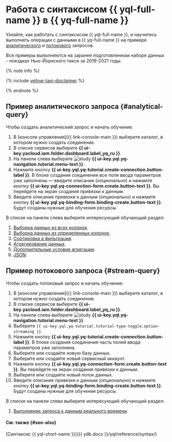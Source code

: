 # Работа с синтаксисом {{ yql-full-name }} в {{ yq-full-name }}

Узнайте, как работать с синтаксисом {{ yql-full-name }}, и научитесь выполнять операции с данными в {{ yq-full-name }} на примере [аналитического](#analytical-query) и [потокового](#stream-query) запросов.

Все примеры выполняются на заранее подготовленном наборе данных - поездках Нью-Йоркского такси за 2019-2021 годы. 

{% note info %}

{% include [yellow-taxi-disclaimer](../_includes/yellow-taxi-disclaimer.md) %}

{% endnote %}

## Пример аналитического запроса {#analytical-query}

Чтобы создать аналитический запрос и начать обучение:

1. В [консоли управления]({{ link-console-main }}) выберите каталог, в котором нужно создать соединение.
1. В списке сервисов выберите **{{ ui-key.yacloud.iam.folder.dashboard.label_yq_ru }}**.
1. На панели слева выберите ![study](../../_assets/console-icons/graduation-cap.svg) **{{ ui-key.yql.yq-navigation.tutorial.menu-text }}**.
1. Нажмите кнопку **{{ ui-key.yql.yq-tutorial.create-connection.button-label }}**. В блоке создания соединения все поля ввода параметров уже заполнены — введите описание (опционально) и нажмите кнопку **{{ ui-key.yql.yq-connection-form.create.button-text }}**. Вы перейдете на экран создания привязки к данным.
1. Введите описание привязки к данным (опционально) и нажмите кнопку **{{ ui-key.yql.yq-binding-form.binding-create.button-text }}**. Будут созданы нужные для обучения ресурсы.

В списке на панели слева выберите интересующий обучающий раздел:

1. [Выборка данных из всех колонок](./select-all-columns.md).
1. [Выборка данных из определенных колонок](./select-specific-columns.md).
1. [Сортировка и фильтрация](./sort-filter.md).
1. [Агрегирование данных](./basic-aggregation.md).
1. [Дополнительные условия агрегации](./conditional-values.md).
1. [JSON](./json.md).

## Пример потокового запроса {#stream-query}

Чтобы создать потоковый запрос и начать обучение:

1. В [консоли управления]({{ link-console-main }}) выберите каталог, в котором нужно создать соединение.
1. В списке сервисов выберите **{{ ui-key.yacloud.iam.folder.dashboard.label_yq_ru }}**.
1. На панели слева выберите ![study](../../_assets/console-icons/graduation-cap.svg) **{{ ui-key.yql.yq-navigation.tutorial.menu-text }}**.
1. Выберите `{{ ui-key.yql.yq-tutorial.tutorial-type-toggle.option-streaming }}`.
1. Нажмите кнопку **{{ ui-key.yql.yq-tutorial.create-connection.button-label }}**. В блоке создания соединения часть полей ввода параметров уже заполнена.
1. Выберите или создайте новую базу данных.
1. Выберите или создайте новый сервисный аккаунт.
1. Нажмите кнопку **{{ ui-key.yql.yq-connection-form.create.button-text }}**. Вы перейдете на экран создания привязки к данным.
1. Выберите или создайте новый поток данных.
1. Введите описание привязки к данным (опционально) и нажмите кнопку **{{ ui-key.yql.yq-binding-form.binding-create.button-text }}**. Будут созданы нужные для обучения ресурсы.

В списке на панели слева выберите интересующий обучающий раздел:

1. [Выполнение запроса к данным реального времени](./streaming-query.md).

#### См. также {#see-also}

[Синтаксис {{ yql-short-name }}]({{ ydb.docs }}/yql/reference/syntax/)
